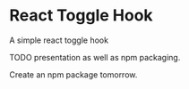 # React Toggle Hook
A simple react toggle hook

TODO presentation as well as npm packaging.

Create an npm package tomorrow.
